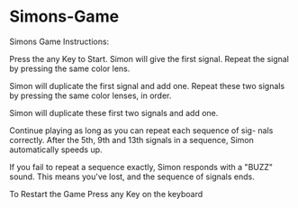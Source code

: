 # Simons-Game

Simons Game Instructions:

Press the any Key to Start. Simon will give the first signal. Repeat the signal by pressing the same color lens.

Simon will duplicate the first signal and add one. Repeat these two signals by pressing the same color lenses, in order.

Simon will duplicate these first two signals and add one.

Continue playing as long as you can repeat each sequence of sig- nals correctly. After the 5th, 9th and 13th signals in a sequence, Simon automatically speeds up.

If you fail to repeat a sequence exactly, Simon responds with a "BUZZ" sound. This means you've lost, and the sequence of signals ends.

To Restart the Game Press any Key on the keyboard
